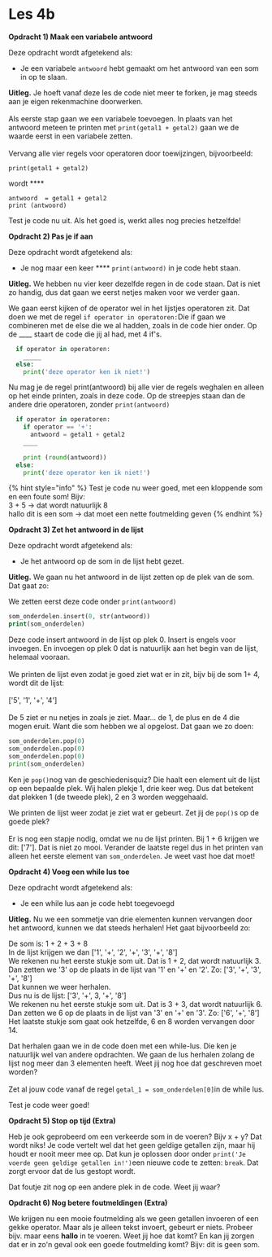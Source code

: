 # Les 4b

**Opdracht 1) Maak een variabele antwoord**

Deze opdracht wordt afgetekend als:

* Je een variabele `antwoord` hebt gemaakt om het antwoord van een som in op te slaan.&#x20;

**Uitleg.** Je hoeft vanaf deze les de code niet meer te forken, je mag steeds aan je eigen rekenmachine doorwerken.\
\
Als eerste stap gaan we een variabele toevoegen. In plaats van het antwoord meteen te printen met `print(getal1 + getal2)` gaan we de waarde eerst in een variabele zetten.\
\
Vervang alle vier regels voor operatoren door toewijzingen, bijvoorbeeld:

`print(getal1 + getal2)`

wordt ****&#x20;

`antwoord  = getal1 + getal2` \
`print (antwoord)`

Test je code nu uit. Als het goed is, werkt alles nog precies hetzelfde!

**Opdracht 2) Pas je if aan**

Deze opdracht wordt afgetekend als:

* Je nog maar een keer **** `print(antwoord)` in je code hebt staan.

**Uitleg.** We hebben nu vier keer dezelfde regen in de code staan. Dat is niet zo handig, dus dat gaan we eerst netjes maken voor we verder gaan.

We gaan eerst kijken of de operator wel in het lijstjes operatoren zit. Dat doen we met de regel `if operator in operatoren:`Die if gaan we combineren met de else die we al hadden, zoals in de code hier onder. Op de \_\_\_\_ staart de code die jij al had, met 4 if's.

```python
  if operator in operatoren:
    _____
  else:
    print('deze operator ken ik niet!')
```

Nu mag je de regel print(antwoord) bij alle vier de regels weghalen en alleen op het einde printen, zoals in deze code. Op de streepjes staan dan de andere drie operatoren, zonder `print(antwoord)`

```python
  if operator in operatoren:
    if operator == '+':
      antwoord = getal1 + getal2
    ____
      
    print (round(antwoord))
  else:
    print('deze operator ken ik niet!')
```

{% hint style="info" %}
Test je code nu weer goed, met een kloppende som en een foute som! Bijv: \
3 + 5 -> dat wordt natuurlijk 8\
hallo dit is een som -> dat moet een nette foutmelding geven
{% endhint %}

**Opdracht 3) Zet het antwoord in de lijst**

Deze opdracht wordt afgetekend als:

* Je het antwoord op de som in de lijst hebt gezet.

**Uitleg.** We gaan nu het antwoord in de lijst zetten op de plek van de som. Dat gaat zo:

We zetten eerst deze code onder `print(antwoord)`

```php
som_onderdelen.insert(0, str(antwoord))
print(som_onderdelen)
```

Deze code insert antwoord in de lijst op plek 0. Insert is engels voor invoegen. En invoegen op plek 0 dat is natuurlijk aan het begin van de lijst, helemaal vooraan.\
\
We printen de lijst even zodat je goed ziet wat er in zit, bijv bij de som 1+ 4, wordt dit de lijst:\
\
\['5', '1', '+', '4']\
\
De 5 ziet er nu netjes in zoals je ziet. Maar... de 1, de plus en de 4 die mogen eruit. Want die som hebben we al opgelost. Dat gaan we zo doen:

```python
som_onderdelen.pop(0)
som_onderdelen.pop(0)
som_onderdelen.pop(0)
print(som_onderdelen)
```

Ken je `pop()`nog van de geschiedenisquiz? Die haalt een element uit de lijst op een bepaalde plek. Wij halen plekje 1, drie keer weg. Dus dat betekent dat plekken 1 (de tweede plek), 2 en 3 worden weggehaald.

We printen de lijst weer zodat je ziet wat er gebeurt. Zet jij de `pop()`s op de goede plek?\
\
Er is nog een stapje nodig, omdat we nu de lijst printen. Bij 1 + 6 krijgen we dit: \['7']. Dat is niet zo mooi. Verander de laatste regel dus in het printen van alleen het eerste element van `som_onderdelen`. Je weet vast hoe dat moet!

**Opdracht 4) Voeg een while lus toe**

Deze opdracht wordt afgetekend als:

* Je een while lus aan je code hebt toegevoegd&#x20;

**Uitleg.** Nu we een sommetje van drie elementen kunnen vervangen door het antwoord, kunnen we dat steeds herhalen! Het gaat bijvoorbeeld zo:

De som is: 1 + 2 + 3 + 8\
In de lijst krijgen we dan \['1', '+', '2', '+', '3', '+', '8']\
We rekenen nu het eerste stukje som uit. Dat is 1 + 2, dat wordt natuurlijk 3. \
Dan zetten we '3' op de plaats in de lijst van '1' en '+' en '2'. Zo: \['3', '+', '3', '+', '8']\
Dat kunnen we weer herhalen.\
Dus nu is de lijst: \['3', '+', 3, '+', '8']\
We rekenen nu het eerste stukje som uit. Dat is 3 + 3, dat wordt natuurlijk 6.\
Dan zetten we 6 op de plaats in de lijst van '3' en '+' en '3'. Zo: \['6', '+', '8']\
Het laatste stukje som gaat ook hetzelfde, 6 en 8 worden vervangen door 14.

Dat herhalen gaan we in de code doen met een while-lus. Die ken je natuurlijk wel van andere opdrachten. We gaan de lus herhalen zolang de lijst nog meer dan 3 elementen heeft. Weet jij nog hoe dat geschreven moet worden?\
\
Zet al jouw code vanaf de regel `getal_1 = som_onderdelen[0]`in de while lus.

Test je code weer goed!

**Opdracht 5) Stop op tijd (Extra)**

Heb je ook geprobeerd om een verkeerde som in de voeren? Bijv x + y? Dat wordt niks! Je code vertelt wel dat het geen geldige getallen zijn, maar hij houdt er nooit meer mee op. Dat kun je oplossen door onder `print('Je voerde geen geldige getallen in!')`een nieuwe code te zetten: `break`. Dat zorgt ervoor dat de lus gestopt wordt.&#x20;

Dat foutje zit nog op een andere plek in de code. Weet jij waar?

**Opdracht 6) Nog betere foutmeldingen (Extra)**

We krijgen nu een mooie foutmelding als we geen getallen invoeren of een gekke operator. Maar als je alleen tekst invoert, gebeurt er niets. Probeer bijv. maar eens **hallo** in te voeren. Weet jij hoe dat komt? En kan jij zorgen dat er in zo'n geval ook een goede foutmelding komt? Bijv: dit is geen som.

